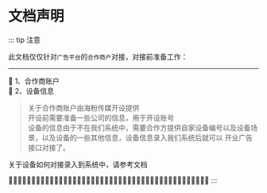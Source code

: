 # 文档声明

::: tip 注意

此文档仅仅针对`广告平台`的`合作商户`对接，对接前准备工作：

---

:tada: 1、合作商账户</br>
:tada: 2、设备信息</br>

>关于合作商账户由海粉传媒开设提供</br>
>开设前需要准备一些公司的信息，用于开设账号</br>
>设备的信息由于不在我们系统中，需要合作方提供自家设备编号以及设备场景，以及设备的一些其他信息，设备信息录入我们系统后就可以
开业广告接口对接了。

关于设备如何对接录入到系统中，请参考文档

:tada::tada::tada::tada::tada::tada::tada::tada::tada::tada::tada::tada::tada::tada::tada::tada::tada::tada::tada::tada::tada::tada::tada::tada::tada::tada::tada::tada::tada::tada::tada::tada::tada::tada::tada::tada::tada::tada::tada::tada::tada::tada::tada::tada:
:::
